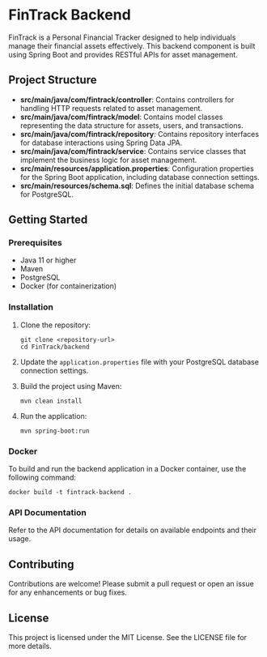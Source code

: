 # FinTrack Backend

FinTrack is a Personal Financial Tracker designed to help individuals manage their financial assets effectively. This backend component is built using Spring Boot and provides RESTful APIs for asset management.

## Project Structure

- **src/main/java/com/fintrack/controller**: Contains controllers for handling HTTP requests related to asset management.
- **src/main/java/com/fintrack/model**: Contains model classes representing the data structure for assets, users, and transactions.
- **src/main/java/com/fintrack/repository**: Contains repository interfaces for database interactions using Spring Data JPA.
- **src/main/java/com/fintrack/service**: Contains service classes that implement the business logic for asset management.
- **src/main/resources/application.properties**: Configuration properties for the Spring Boot application, including database connection settings.
- **src/main/resources/schema.sql**: Defines the initial database schema for PostgreSQL.

## Getting Started

### Prerequisites

- Java 11 or higher
- Maven
- PostgreSQL
- Docker (for containerization)

### Installation

1. Clone the repository:
   ```
   git clone <repository-url>
   cd FinTrack/backend
   ```

2. Update the `application.properties` file with your PostgreSQL database connection settings.

3. Build the project using Maven:
   ```
   mvn clean install
   ```

4. Run the application:
   ```
   mvn spring-boot:run
   ```

### Docker

To build and run the backend application in a Docker container, use the following command:
```
docker build -t fintrack-backend .
```

### API Documentation

Refer to the API documentation for details on available endpoints and their usage.

## Contributing

Contributions are welcome! Please submit a pull request or open an issue for any enhancements or bug fixes.

## License

This project is licensed under the MIT License. See the LICENSE file for more details.